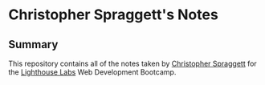 # Christopher Spraggett's Notes

## Summary

This repository contains all of the notes taken by [Christopher Spraggett](https://github.com/cspraggett) for the [Lighthouse Labs](www.lighthouselabs.ca) Web Development Bootcamp.
